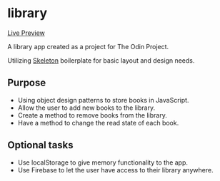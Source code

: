 # library 
[Live Preview](https://joshzimmerman.github.io/library/)

A library app created as a project for The Odin Project.

Utilizing [Skeleton](http://getskeleton.com/) boilerplate for basic layout and design needs.

## Purpose
- Using object design patterns to store books in JavaScript.
- Allow the user to add new books to the library.
- Create a method to remove books from the library.
- Have a method to change the read state of each book.

## Optional tasks
- Use localStorage to give memory functionality to the app.
- Use Firebase to let the user have access to their library anywhere.
